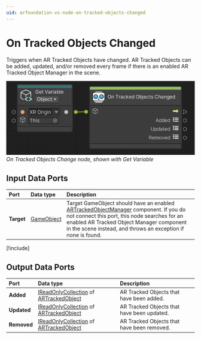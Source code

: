 ```yaml
---
uid: arfoundation-vs-node-on-tracked-objects-changed
---
```

# On Tracked Objects Changed

Triggers when AR Tracked Objects have changed. AR Tracked Objects can be added, updated, and/or removed every frame if there is an enabled AR Tracked Object Manager in the scene.

![On Tracked Objects Changed](../../images/visual-scripting/vs-on-tracked-objects-changed.png)<br/>*On Tracked Objects Change node, shown with Get Variable*

## Input Data Ports

| Port | Data type | Description |
| :--- | :-------- | :---------- |
| **Target** | [GameObject](xref:UnityEngine.GameObject) | Target GameObject should have an enabled [ARTrackedObjectManager](xref:arfoundation-object-tracking#ar-tracked-object-manager-component) component. If you do not connect this port, this node searches for an enabled AR Tracked Object Manager component in the scene instead, and throws an exception if none is found. |

[!include[](snippets/get-variable-tip.md)]

## Output Data Ports

| Port | Data type | Description |
| :--- | :-------- | :---------- |
| **Added** | [IReadOnlyCollection](xref:System.Collections.Generic.IReadOnlyCollection`1) of [ARTrackedObject](xref:UnityEngine.XR.ARFoundation.ARTrackedObject) | AR Tracked Objects that have been added. |
| **Updated** | [IReadOnlyCollection](xref:System.Collections.Generic.IReadOnlyCollection`1) of [ARTrackedObject](xref:UnityEngine.XR.ARFoundation.ARTrackedObject) | AR Tracked Objects that have been updated. |
| **Removed** | [IReadOnlyCollection](xref:System.Collections.Generic.IReadOnlyCollection`1) of [ARTrackedObject](xref:UnityEngine.XR.ARFoundation.ARTrackedObject) | AR Tracked Objects that have been removed. |
